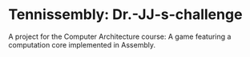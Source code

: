 # Tennissembly: Dr.-JJ-s-challenge
A project for the Computer Architecture course: A game featuring a computation core implemented in Assembly.
